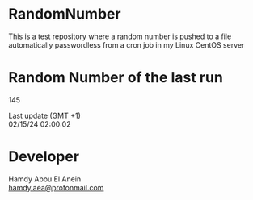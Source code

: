 # RandomNumber    
This is a test repository where a random number is pushed to a file automatically passwordless from a cron job in my Linux CentOS server    
# Random Number of the last run   
145
      
Last update (GMT +1)    
02/15/24 02:00:02
# Developer    
Hamdy Abou El Anein   
hamdy.aea@protonmail.com
